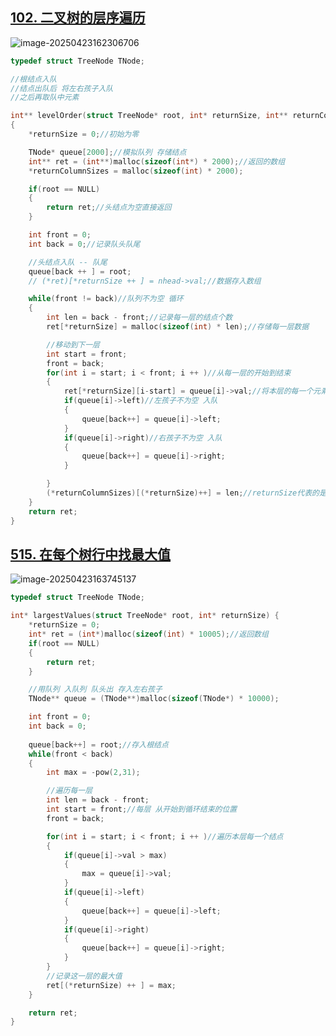 ## [102. 二叉树的层序遍历 ](https://leetcode.cn/problems/binary-tree-level-order-traversal/submissions/624884234/)

![image-20250423162306706](https://ting2.oss-cn-beijing.aliyuncs.com/picture/202504231623116.png)

```C
typedef struct TreeNode TNode;

//根结点入队 
//结点出队后 将左右孩子入队 
//之后再取队中元素 

int** levelOrder(struct TreeNode* root, int* returnSize, int** returnColumnSizes) 
{
    *returnSize = 0;//初始为零

    TNode* queue[2000];//模拟队列 存储结点
    int** ret = (int**)malloc(sizeof(int*) * 2000);//返回的数组
    *returnColumnSizes = malloc(sizeof(int) * 2000);

    if(root == NULL)
    {
        return ret;//头结点为空直接返回
    }

    int front = 0;
    int back = 0;//记录队头队尾

    //头结点入队 -- 队尾
    queue[back ++ ] = root;
    // (*ret)[*returnSize ++ ] = nhead->val;//数据存入数组

    while(front != back)//队列不为空 循环
    {
        int len = back - front;//记录每一层的结点个数
        ret[*returnSize] = malloc(sizeof(int) * len);//存储每一层数据

        //移动到下一层
        int start = front;
        front = back;
        for(int i = start; i < front; i ++ )//从每一层的开始到结束
        {
            ret[*returnSize][i-start] = queue[i]->val;//将本层的每一个元素加入数组
            if(queue[i]->left)//左孩子不为空 入队
            {
                queue[back++] = queue[i]->left;
            }
            if(queue[i]->right)//右孩子不为空 入队
            {
                queue[back++] = queue[i]->right;
            }

        }
        (*returnColumnSizes)[(*returnSize)++] = len;//returnSize代表的是层数 表示第i层的元素个数是几
    }
    return ret;
}
```

## [515. 在每个树行中找最大值](https://leetcode.cn/problems/find-largest-value-in-each-tree-row/submissions/624890646/)

![image-20250423163745137](https://ting2.oss-cn-beijing.aliyuncs.com/picture/202504231637498.png)

```C
typedef struct TreeNode TNode;

int* largestValues(struct TreeNode* root, int* returnSize) {
    *returnSize = 0;
    int* ret = (int*)malloc(sizeof(int) * 10005);//返回数组
    if(root == NULL)
    {
        return ret;
    }

    //用队列 入队列 队头出 存入左右孩子
    TNode** queue = (TNode**)malloc(sizeof(TNode*) * 10000);

    int front = 0;
    int back = 0;
    
    queue[back++] = root;//存入根结点
    while(front < back)
    {
        int max = -pow(2,31);

        //遍历每一层
        int len = back - front;
        int start = front;//每层 从开始到循环结束的位置
        front = back;

        for(int i = start; i < front; i ++ )//遍历本层每一个结点
        {
            if(queue[i]->val > max)
            {
                max = queue[i]->val;
            }
            if(queue[i]->left)
            {
                queue[back++] = queue[i]->left;
            }
            if(queue[i]->right)
            {
                queue[back++] = queue[i]->right;
            }
        }
        //记录这一层的最大值
        ret[(*returnSize) ++ ] = max;
    }

    return ret;
}
```

